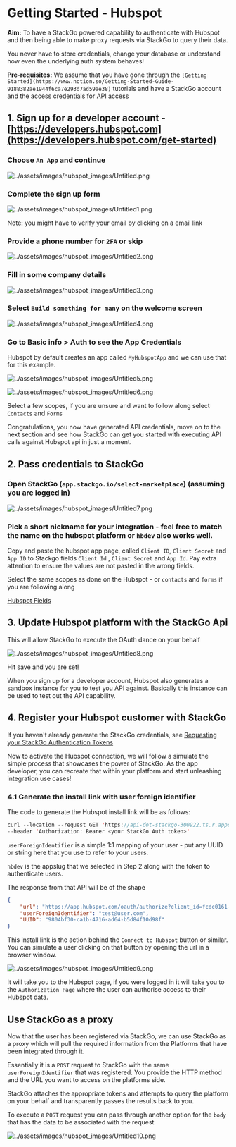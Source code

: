 # Getting Started - Hubspot

**Aim:** To have a StackGo powered capability to authenticate with Hubspot and then being able to make proxy requests via StackGo to query their data. 

You never have to store credentials, change your database or understand how even the underlying auth system behaves!

**Pre-requisites:** We assume that you have gone through the `[Getting Started](https://www.notion.so/Getting-Started-Guide-9188382ae1944f6ca7e293d7ad59ae38)` tutorials and have a StackGo account and the access credentials for API access

## 1. Sign up for a developer account - [https://developers.hubspot.com](https://developers.hubspot.com/get-started)

### Choose `An App` and continue

![../assets/images/hubspot_images/Untitled.png](../assets/images/hubspot_images/Untitled.png)

### Complete the sign up form

![../assets/images/hubspot_images/Untitled1.png](../assets/images/hubspot_images/Untitled1.png)

Note: you might have to verify your email by clicking on a email link

### Provide a phone number for `2FA` or skip

![../assets/images/hubspot_images/Untitled2.png](../assets/images/hubspot_images/Untitled2.png)

### Fill in some company details

![../assets/images/hubspot_images/Untitled3.png](../assets/images/hubspot_images/Untitled3.png)

### Select `Build something for many` on the welcome screen

![../assets/images/hubspot_images/Untitled4.png](../assets/images/hubspot_images/Untitled4.png)

### Go to Basic info > Auth to see the App Credentials

Hubspot by default creates an app called `MyHubspotApp` and we can use that for this example.

![../assets/images/hubspot_images/Untitled5.png](../assets/images/hubspot_images/Untitled5.png)

![../assets/images/hubspot_images/Untitled6.png](../assets/images/hubspot_images/Untitled6.png)

Select a few scopes, if you are unsure and want to follow along select `Contacts` and `Forms`

Congratulations, you now have generated API credentials, move on to the next section and see how StackGo can get you started with executing API calls against Hubspot api in just a moment.

## 2. Pass credentials to StackGo

### Open StackGo (`app.stackgo.io/select-marketplace`) (assuming you are logged in)

![../assets/images/hubspot_images/Untitled7.png](../assets/images/hubspot_images/Untitled7.png)

### Pick a short nickname for your integration - feel free to match the name on the hubspot platform or `hbdev` also works well.

Copy and paste the  hubspot app page, called `Client ID`, `Client Secret` and `App ID` to Stackgo fields `Client Id` , `Client Secret` and `App Id`. Pay extra attention to ensure the values are not pasted in the wrong fields. 

Select the same scopes as done on the Hubspot - or `contacts` and `forms` if you are following along 

[Hubspot Fields](https://www.notion.so/61ccb7571be24e65a57a921c51e8d43c)

## 3. Update Hubspot platform with the StackGo Api

This will allow StackGo to execute the OAuth dance on your behalf

![../assets/images/hubspot_images/Untitled8.png](../assets/images/hubspot_images/Untitled8.png)

Hit save and you are set!

When you sign up for a developer account, Hubspot also generates a sandbox instance for you to test you API against. Basically this instance can be used to test out the API capability.

## 4. Register your Hubspot customer with StackGo

If you haven't already generate the StackGo credentials, see [Requesting your StackGo Authentication Tokens](https://www.notion.so/Requesting-your-StackGo-Authentication-Tokens-89b1ab9f852a407ea267a54957f30ff7) 

Now to activate the Hubspot connection, we will follow a simulate the simple process that showcases the power of StackGo. As the app developer, you can recreate that within your platform and start unleashing integration use cases!

### 4.1 Generate the install link with user foreign identifier

The code to generate the Hubspot install link will be as follows:

```java
curl --location --request GET 'https://api-dot-stackgo-300922.ts.r.appspot.com/api/hubspot/auth/hbDev?userForeignIdentifier=<user id>' \
--header 'Authorization: Bearer <your StackGo Auth token>'
```

 `userForeignIdentifier` is a simple 1:1 mapping of your user - put any UUID or string here that you use to refer to your users.

`hbdev` is the appslug that we selected in Step 2 along with the token to authenticate users.

The response from that API will be of the shape

```json
{
    "url": "https://app.hubspot.com/oauth/authorize?client_id=fcdc0161-59d5-428f-864f-629d8aa781ec&scope=contactsforms&redirect_uri=https%3A%2F%2Fapi-dot-stackgo-300922.ts.r.appspot.com%2Fhubspot%2Fhbdev-9804bf30-ca1b-4716-ad64-b5d84f10d98f%2Fcallback&state=test%40user.com",
    "userForeignIdentifier": "test@user.com",
    "UUID": "9804bf30-ca1b-4716-ad64-b5d84f10d98f"
}
```

This install link is the action behind the `Connect to Hubspot` button or similar. You can simulate a user clicking on that button by opening the url in a browser window. 

![../assets/images/hubspot_images/Untitled9.png](../assets/images/hubspot_images/Untitled9.png)

It will take you to the Hubspot page, if you were logged in it will take you to the `Authorization Page` where the user can authorise access to their Hubspot data. 

## Use StackGo as a proxy

Now that the user has been registered via StackGo, we can use StackGo as a proxy which will pull the required information from the Platforms that have been integrated through it.

Essentially it is a `POST` request to StackGo with the same  `userForeignIdentifier` that was registered. You provide the HTTP method and the URL you want to access on the platforms side.

StackGo attaches the appropriate tokens and attempts to query the platform on your behalf and transparently passes the results back to you.

To execute a `POST` request you can pass through another option for the `body` that has the data to be associated with the request

![../assets/images/hubspot_images/Untitled10.png](../assets/images/hubspot_images/Untitled10.png)